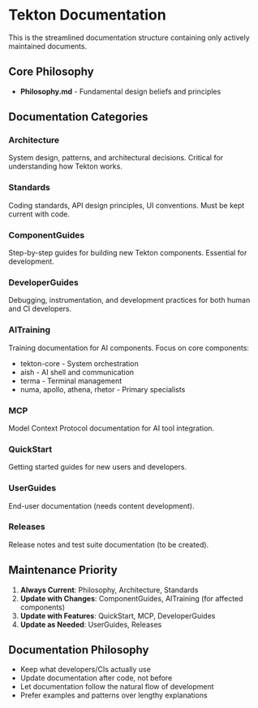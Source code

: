 # Tekton Documentation

This is the streamlined documentation structure containing only actively maintained documents.

## Core Philosophy
- **Philosophy.md** - Fundamental design beliefs and principles

## Documentation Categories

### Architecture
System design, patterns, and architectural decisions. Critical for understanding how Tekton works.

### Standards  
Coding standards, API design principles, UI conventions. Must be kept current with code.

### ComponentGuides
Step-by-step guides for building new Tekton components. Essential for development.

### DeveloperGuides
Debugging, instrumentation, and development practices for both human and CI developers.

### AITraining
Training documentation for AI components. Focus on core components:
- tekton-core - System orchestration
- aish - AI shell and communication
- terma - Terminal management
- numa, apollo, athena, rhetor - Primary specialists

### MCP
Model Context Protocol documentation for AI tool integration.

### QuickStart
Getting started guides for new users and developers.

### UserGuides
End-user documentation (needs content development).

### Releases
Release notes and test suite documentation (to be created).

## Maintenance Priority

1. **Always Current**: Philosophy, Architecture, Standards
2. **Update with Changes**: ComponentGuides, AITraining (for affected components)
3. **Update with Features**: QuickStart, MCP, DeveloperGuides
4. **Update as Needed**: UserGuides, Releases

## Documentation Philosophy

- Keep what developers/CIs actually use
- Update documentation after code, not before
- Let documentation follow the natural flow of development
- Prefer examples and patterns over lengthy explanations